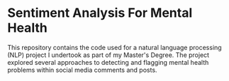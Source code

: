 # Sentiment Analysis For Mental Health
This repository contains the code used for a natural language processing (NLP) project I undertook as part of my Master's Degree. The project explored several approaches to detecting and flagging mental health problems within social media comments and posts.
